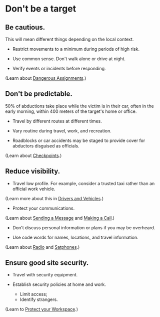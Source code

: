 [Title]: # (Reduce Opportunity)
[Order]: # (10)

# Don't be a target 

## Be cautious.

This will mean different things depending on the local context.

*	Restrict movements to a minimum during periods of high risk.  

*	Use common sense. Don't walk alone or drive at night.

*	Verify events or incidents before responding.  

(Learn about [Dangerous Assignments](umbrella://lesson/dangerous-assignments).)

## Don't be predictable.

50% of abductions take place while the victim is in their car, often in the early morning, within 400 meters of the target's home or office.

*	Travel by different routes at different times.

*	Vary routine during travel, work, and recreation.  

*	Roadblocks or car accidents may be staged to provide cover for abductors disguised as officials. 

(Learn about [Checkpoints](umbrella://lesson/checkpoints).)

## Reduce visibility.  

* Travel low profile. For example, consider a trusted taxi rather than an official work vehicle. 

(Learn more about this in [Drivers and Vehicles](umbrella://lesson/vehicles/beginner/drivers-and-vehicles).) 

* Protect your communications.

(Learn about [Sending a Message](umbrella://lesson/sending-a-message) and [Making a Call](umbrella://lesson/making-a-call).) 

* Don't discuss personal information or plans if you may be overheard. 

* Use code words for names, locations, and travel information.

(Learn about [Radio](umbrella://lesson/radio-and-satellite-phones/0) and [Satphones](umbrella://lesson/radio-and-satellite-phones/1).)

## Ensure good site security. 

* Travel with security equipment.

* Establish security policies at home and work. 
	* Limit access;
    * Identify strangers.
    
(Learn to [Protect your Workspace](umbrella://lesson/protect-your-workspace).)
